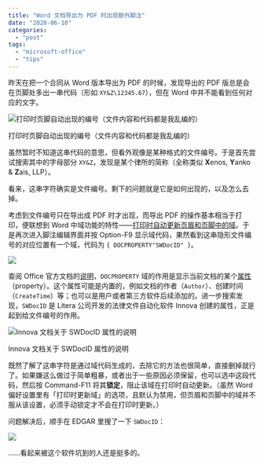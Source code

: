 ```yaml
---
title: "Word 文档导出为 PDF 时出现额外脚注"
date: "2020-06-10"
categories: 
  - "post"
tags: 
  - "microsoft-office"
  - "tips"
---
```


昨天在把一个合同从 Word 版本导出为 PDF 的时候，发现导出的 PDF 版总是会在页脚处多出一串代码（形如 `XY&Z\12345.67`），但在 Word 中并不能看到任何对应的文字。

![打印时页脚自动出现的编号（文件内容和代码都是我乱编的）](https://p178.p0.n0.cdn.getcloudapp.com/items/BluOpj7D/phantom_footnote.png?v=db61de0b8ccf3783bcb255519d749c52)

打印时页脚自动出现的编号（文件内容和代码都是我乱编的）

虽然暂时不知道这串代码的意思，但看外观像是某种格式的文件编号。于是首先尝试搜索其中的字母部分 `XY&Z`，发现是某个律所的简称（全称类似 **X**enos, **Y**anko & **Z**ais, LLP）。

看来，这串字符确实是文件编号。剩下的问题就是它是如何出现的，以及怎么去掉。

考虑到文件编号只在导出成 PDF 时才出现，而导出 PDF 的操作基本相当于打印，便联想到 Word 中域功能的特性——[打印时自动更新页眉和页脚中的域](https://support.microsoft.com/en-us/help/211629/which-fields-are-updated-when-you-open-repaginate-or-print-document)。于是再次进入脚注编辑界面并按 Option-F9 显示域代码，果然看到这串隐形文件编号的对应位置有一个域，代码为 `{ DOCPROPERTY"SWDocID" }`。

![](https://p178.p0.n0.cdn.getcloudapp.com/items/mXuAE8dk/field_code_docproperty.png?v=39b8491169c4a675b382231e30e317d9)

查阅 Office 官方文档的[说明](https://support.microsoft.com/en-us/office/field-codes-docproperty-field-bf00526e-18cd-4515-8c8e-39d59094395a)，`DOCPROPERTY` 域的作用是显示当前文档的某个[属性](https://support.office.com/en-us/article/View-or-change-the-properties-for-an-Office-file-21D604C2-481E-4379-8E54-1DD4622C6B75)（property）。这个属性可能是内置的，例如文档的作者（`Author`）、创建时间（`CreateTime`）等；也可以是用户或者第三方软件后续添加的。进一步搜索发现，`SWDocID` 是 Litera 公司开发的法律文件自动化软件 Innova 创建的属性，正是起到给文件编号的作用。

![Innova 文档关于 SWDocID 属性的说明](https://p178.p0.n0.cdn.getcloudapp.com/items/d5uWzBBv/innova_swdocid.png?v=9097ff06c6f582127f119cf449db7dda)

Innova 文档关于 SWDocID 属性的说明

既然了解了这串字符是通过域代码生成的，去除它的方法也很简单，直接删掉就行了。如果嫌这么做过于简单粗暴，或者出于一些原因必须保留，也可以选中这段代码，然后按 Command-F11 将其**锁定**，阻止该域在打印时自动更新。（虽然 Word 偏好设置里有「打印时更新域」的选项，且默认为禁用，但页眉和页脚中的域并不服从该设置，必须手动锁定才不会在打印时更新。）

问题解决后，顺手在 EDGAR 里搜了一下 `SWDocID`：

![](https://p178.p0.n0.cdn.getcloudapp.com/items/bLujJYY0/edgar_swdocid.png?v=fb7bd1dbd786eca97ce8ff3c6203c228)

……看起来被这个软件坑到的人还是挺多的。
